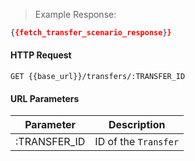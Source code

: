 > Example Response:

```json
{{fetch_transfer_scenario_response}}
```

#### HTTP Request

`GET {{base_url}}/transfers/:TRANSFER_ID`

#### URL Parameters

Parameter | Description
--------- | -------------------------------------------------------------------
:TRANSFER_ID | ID of the `Transfer`
